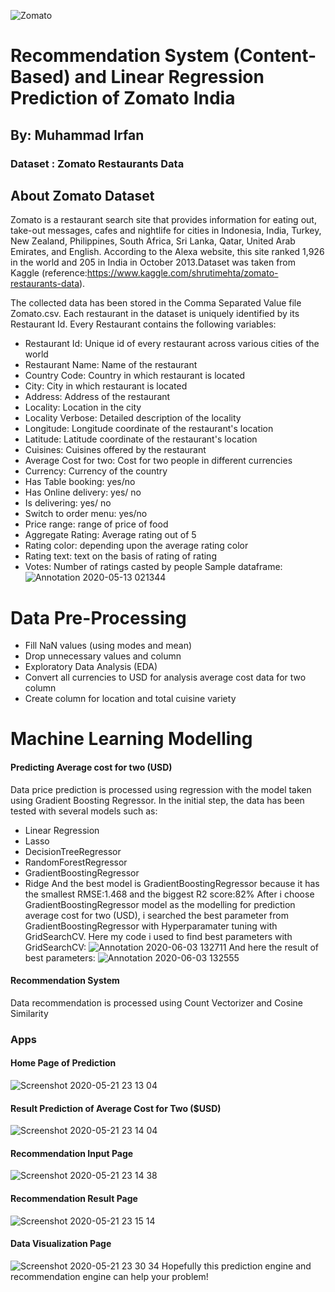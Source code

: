 ![Zomato](https://user-images.githubusercontent.com/60774720/82581869-6aba3800-9bbb-11ea-8700-3bc5b400686e.png)
# Recommendation System (Content-Based) and Linear Regression Prediction of Zomato India
## By: Muhammad Irfan
### __Dataset__ : Zomato Restaurants Data 
## About Zomato Dataset
Zomato is a restaurant search site that provides information for eating out, take-out messages, cafes and nightlife for cities in Indonesia, India, Turkey, New Zealand, Philippines, South Africa, Sri Lanka, Qatar, United Arab Emirates, and English. According to the Alexa website, this site ranked 1,926 in the world and 205 in India in October 2013.Dataset was taken from Kaggle (reference:https://www.kaggle.com/shrutimehta/zomato-restaurants-data).

The collected data has been stored in the Comma Separated Value file Zomato.csv. Each restaurant in the dataset is uniquely identified by its Restaurant Id. Every Restaurant contains the following variables:

- Restaurant Id: Unique id of every restaurant across various cities of the world
- Restaurant Name: Name of the restaurant
- Country Code: Country in which restaurant is located
- City: City in which restaurant is located
- Address: Address of the restaurant
- Locality: Location in the city
- Locality Verbose: Detailed description of the locality
- Longitude: Longitude coordinate of the restaurant's location
- Latitude: Latitude coordinate of the restaurant's location
- Cuisines: Cuisines offered by the restaurant
- Average Cost for two: Cost for two people in different currencies
- Currency: Currency of the country
- Has Table booking: yes/no
- Has Online delivery: yes/ no
- Is delivering: yes/ no
- Switch to order menu: yes/no
- Price range: range of price of food
- Aggregate Rating: Average rating out of 5
- Rating color: depending upon the average rating color
- Rating text: text on the basis of rating of rating
- Votes: Number of ratings casted by people
Sample dataframe:
![Annotation 2020-05-13 021344](https://user-images.githubusercontent.com/60774720/83602845-8818da00-a59d-11ea-8f38-caa5f7327287.png)
# Data Pre-Processing
- Fill NaN values (using modes and mean)
- Drop unnecessary values and column
- Exploratory Data Analysis (EDA)
- Convert all currencies to USD for analysis average cost data for two column
- Create column for location and total cuisine variety
# Machine Learning Modelling
#### Predicting Average cost for two (USD)
Data price prediction is processed using regression with the model taken using Gradient Boosting Regressor.
In the initial step, the data has been tested with several models such as:
- Linear Regression
- Lasso
- DecisionTreeRegressor
- RandomForestRegressor
- GradientBoostingRegressor
- Ridge
And the best model is GradientBoostingRegressor  because it has the smallest RMSE:1.468 and the biggest R2 score:82%
After i choose GradientBoostingRegressor model as the modelling for prediction average cost for two (USD), i searched the best parameter from GradientBoostingRegressor with Hyperparamater tuning with GridSearchCV.
Here my code i used to find best parameters with GridSearchCV:
![Annotation 2020-06-03 132711](https://user-images.githubusercontent.com/60774720/83603069-f8276000-a59d-11ea-9e02-931036d7b27f.png)
And here the result of best parameters:
![Annotation 2020-06-03 132555](https://user-images.githubusercontent.com/60774720/83602994-c910ee80-a59d-11ea-8960-437334731254.png)

#### Recommendation System
Data recommendation is processed using Count Vectorizer and Cosine Similarity 

### Apps
#### Home Page of Prediction
![Screenshot 2020-05-21 23 13 04](https://user-images.githubusercontent.com/60774720/82580750-caafdf00-9bb9-11ea-8e1a-6940a67300fa.png)
#### Result Prediction of Average Cost for Two ($USD)
![Screenshot 2020-05-21 23 14 04](https://user-images.githubusercontent.com/60774720/82580944-0a76c680-9bba-11ea-9036-6ccc39b28381.png)
#### Recommendation Input Page
![Screenshot 2020-05-21 23 14 38](https://user-images.githubusercontent.com/60774720/82581090-37c37480-9bba-11ea-9d41-3b7ba66a1254.png)
#### Recommendation Result Page
![Screenshot 2020-05-21 23 15 14](https://user-images.githubusercontent.com/60774720/82581143-4ca00800-9bba-11ea-9e0f-53bc11ea6215.png)
#### Data Visualization Page
![Screenshot 2020-05-21 23 30 34](https://user-images.githubusercontent.com/60774720/82581672-1dd66180-9bbb-11ea-9eea-7347bda1bb0f.png)
Hopefully this prediction engine and recommendation engine can help your problem!
